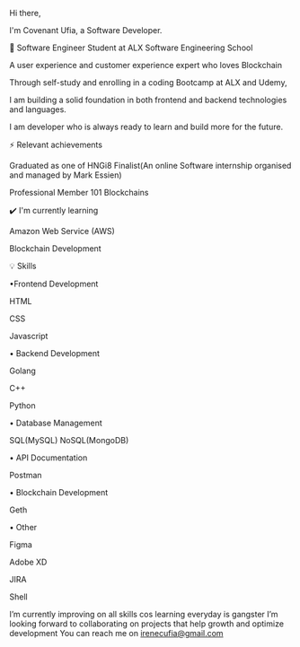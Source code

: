 Hi there,

I'm Covenant Ufia, a Software Developer. 

💎 Software Engineer Student at ALX Software Engineering School

A user experience and customer experience expert who loves Blockchain

Through self-study and enrolling in a coding Bootcamp at ALX and Udemy, 

I am building a solid foundation in both frontend and backend technologies and languages.

I am developer who is always ready to learn and build more for the future.

⚡ Relevant achievements

Graduated as one of HNGi8 Finalist(An online Software internship organised and managed by Mark Essien) 

Professional Member 101 Blockchains

✔️ I'm currently learning 

Amazon Web Service (AWS)

Blockchain Development 



💡 Skills
 
•Frontend Development

HTML

CSS 

Javascript

• Backend Development

Golang 

C++ 

Python

• Database Management

SQL(MySQL) 
NoSQL(MongoDB)


• API Documentation

Postman

• Blockchain Development

Geth

• Other

Figma

Adobe XD

JIRA

Shell
 
I’m currently improving on all skills cos learning everyday is gangster
I’m looking forward to collaborating on projects that help growth and optimize development
You can reach me on irenecufia@gmail.com

<!---
UfiairENE/UfiairENE is a ✨ special ✨ repository because its `README.md` (this file) appears on your GitHub profile.
You can click the Preview link to take a look at your changes.
--->
